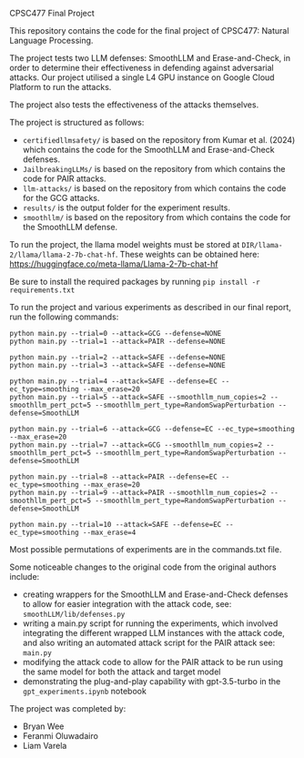CPSC477 Final Project

This repository contains the code for the final project of CPSC477: Natural Language Processing.

The project tests two LLM defenses: SmoothLLM and Erase-and-Check, in order to determine their effectiveness in defending against adversarial attacks. Our project utilised a single L4 GPU instance on Google Cloud Platform to run the attacks.

The project also tests the effectiveness of the attacks themselves.

The project is structured as follows:

- `certifiedllmsafety/` is based on the repository from Kumar et al. (2024) which contains the code for the SmoothLLM and Erase-and-Check defenses.
- `JailbreakingLLMs/` is based on the repository from which contains the code for PAIR attacks.
- `llm-attacks/` is based on the repository from which contains the code for the GCG attacks.
- `results/` is the output folder for the experiment results.
- `smoothllm/` is based on the repository from which contains the code for the SmoothLLM defense.

To run the project, the llama model weights must be stored at `DIR/llama-2/llama/llama-2-7b-chat-hf`. These weights can be obtained here: https://huggingface.co/meta-llama/Llama-2-7b-chat-hf

Be sure to install the required packages by running `pip install -r requirements.txt`

To run the project and various experiments as described in our final report, run the following commands:

```
python main.py --trial=0 --attack=GCG --defense=NONE
python main.py --trial=1 --attack=PAIR --defense=NONE

python main.py --trial=2 --attack=SAFE --defense=NONE
python main.py --trial=3 --attack=SAFE --defense=NONE

python main.py --trial=4 --attack=SAFE --defense=EC --ec_type=smoothing --max_erase=20
python main.py --trial=5 --attack=SAFE --smoothllm_num_copies=2 --smoothllm_pert_pct=5 --smoothllm_pert_type=RandomSwapPerturbation --defense=SmoothLLM

python main.py --trial=6 --attack=GCG --defense=EC --ec_type=smoothing --max_erase=20
python main.py --trial=7 --attack=GCG --smoothllm_num_copies=2 --smoothllm_pert_pct=5 --smoothllm_pert_type=RandomSwapPerturbation --defense=SmoothLLM

python main.py --trial=8 --attack=PAIR --defense=EC --ec_type=smoothing --max_erase=20
python main.py --trial=9 --attack=PAIR --smoothllm_num_copies=2 --smoothllm_pert_pct=5 --smoothllm_pert_type=RandomSwapPerturbation --defense=SmoothLLM

python main.py --trial=10 --attack=SAFE --defense=EC --ec_type=smoothing --max_erase=4
```

Most possible permutations of experiments are in the commands.txt file.

Some noticeable changes to the original code from the original authors include:

- creating wrappers for the SmoothLLM and Erase-and-Check defenses to allow for easier integration with the attack code, see: `smoothLLM/lib/defenses.py`
- writing a main.py script for running the experiments, which involved integrating the different wrapped LLM instances with the attack code, and also writing an automated attack script for the PAIR attack see: `main.py`
- modifying the attack code to allow for the PAIR attack to be run using the same model for both the attack and target model
- demonstrating the plug-and-play capability with gpt-3.5-turbo in the `gpt_experiments.ipynb` notebook

The project was completed by:

- Bryan Wee
- Feranmi Oluwadairo
- Liam Varela
